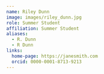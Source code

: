```yaml
---
name: Riley Dunn
image: images/riley_dunn.jpg
role: Summer Student
affiliation: Summer Student
aliases:
  - R. Dunn
  - R Dunn
links:
  home-page: https://janesmith.com
  orcid: 0000-0001-8713-9213
---
```

